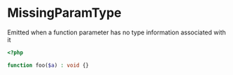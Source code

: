 # MissingParamType

Emitted when a function parameter has no type information associated with it

```php
<?php

function foo($a) : void {}
```
